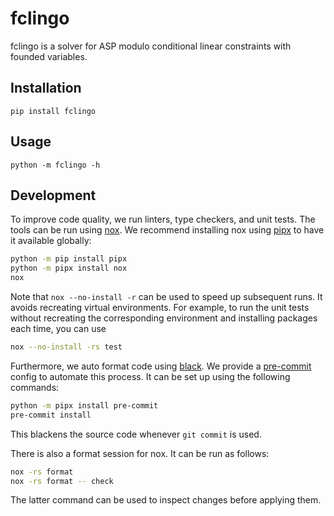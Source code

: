 # fclingo

fclingo is a solver for ASP modulo conditional linear constraints with founded variables.

## Installation

```shell
pip install fclingo
```

## Usage

```shell
python -m fclingo -h
```

## Development

To improve code quality, we run linters, type checkers, and unit tests. The
tools can be run using [nox]. We recommend installing nox using [pipx] to have
it available globally:

```bash
python -m pip install pipx
python -m pipx install nox
nox
```

Note that `nox --no-install -r` can be used to speed up subsequent runs. It
avoids recreating virtual environments. For example, to run the unit tests
without recreating the corresponding environment and installing packages each
time, you can use

```bash
nox --no-install -rs test
```

Furthermore, we auto format code using [black]. We provide a [pre-commit][pre]
config to automate this process. It can be set up using the following commands:

```bash
python -m pipx install pre-commit
pre-commit install
```

This blackens the source code whenever `git commit` is used.

There is also a format session for nox. It can be run as follows:

```bash
nox -rs format
nox -rs format -- check
```

The latter command can be used to inspect changes before applying them.

[doc]: https://potassco.org/clingo/python-api/current/
[nox]: https://nox.thea.codes/en/stable/index.html
[pipx]: https://pypa.github.io/pipx/
[pre]: https://pre-commit.com/
[black]: https://black.readthedocs.io/en/stable/
